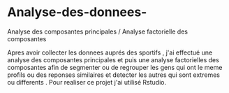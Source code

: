 # Analyse-des-donnees-
Analyse des composantes principales / Analyse factorielle des composantes 



Apres avoir collecter les donnees auprés des sportifs , j'ai effectué une analyse des composantes principales et puis une analyse factorielles des composantes afin de 
segmenter ou de regrouper les gens qui ont le meme profils ou des reponses similaires et detecter les autres qui sont extremes ou differents .
Pour realiser ce projet j'ai utilisé Rstudio.
